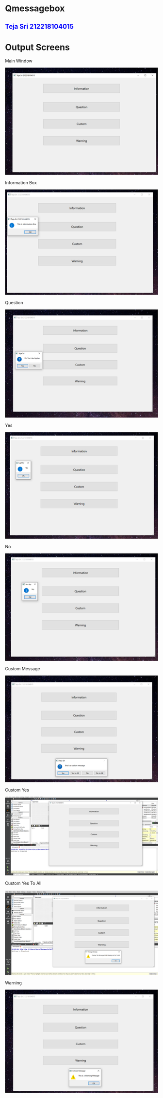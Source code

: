 # Qmessagebox


<h2 style="color:blue">Teja Sri 212218104015</h2>

# Output Screens

<p>Main Window</p>
<img src="output screenshots/main.png">
<p>Information Box</p>
<img src="output screenshots/infobox.png">
<p>Question</p>
<img src="output screenshots/question.png">
<p>Yes</p>
<img src="output screenshots/yes.png">
<p>No</p>
<img src="output screenshots/no.png">
<p>Custom Message</p>
<img src="output screenshots/custom.png">
<p>Custom Yes</p>
<img src="output screenshots/custom yes.png">
<p>Custom Yes To All</p>
<img src="output screenshots/custom yestoall.png">
<p>Warning</p>
<img src="output screenshots/warning.png">
